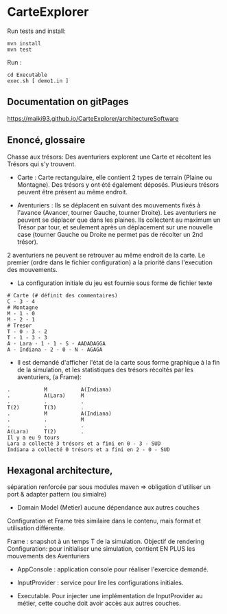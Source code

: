 # CarteExplorer

Run tests and install:
```
mvn install
mvn test
```

Run :
``` 
cd Executable
exec.sh [ demo1.in ]
```

## Documentation on gitPages

https://maiki93.github.io/CarteExplorer/architectureSoftware


## Enoncé, glossaire

Chasse aux trésors: Des aventuriers explorent une Carte et récoltent les Trésors qui s'y trouvent.
 
- Carte : Carte rectangulaire, elle contient 2 types de terrain (Plaine ou Montagne). Des trésors y ont été également déposés. Plusieurs trésors peuvent être présent au même endroit.
 
- Aventuriers : Ils se déplacent en suivant des mouvements fixés à l'avance (Avancer, tourner Gauche, tourner Droite).
Les aventuriers ne peuvent se déplacer que dans les plaines. Ils collectent au maximum un Trésor par tour, et seulement après un déplacement sur une nouvelle case (tourner Gauche ou Droite ne permet pas de récolter un 2nd trésor).

2 aventuriers ne peuvent se retrouver au même endroit de la carte. Le premier (ordre dans le fichier configuration) a la priorité dans l'execution des mouvements.

- La configuration initiale du jeu est fournie sous forme de fichier texte
```
# Carte (# définit des commentaires)
C - 3 - 4
# Montagne
M - 1 - 0
M - 2 - 1
# Tresor
T - 0 - 3 - 2
T - 1 - 3 - 3
A - Lara - 1 - 1 - S - AADADAGGA
A - Indiana - 2 - 0 - N - AGAGA
```

- Il est demandé d'afficher l'état de la carte sous forme graphique à la fin de la simulation, et les statistiques des trésors récoltés par les aventuriers, (a Frame):
```
.           M           A(Indiana)  
.           A(Lara)     M           
.           .           .           
T(2)        T(3)        .           
.           M           A(Indiana)  
.           .           M           
.           .           .           
A(Lara)     T(2)        .           
Il y a eu 9 tours 
Lara a collecté 3 trésors et a fini en 0 - 3 - SUD
Indiana a collecté 0 trésors et a fini en 2 - 0 - SUD
```

## Hexagonal architecture,
séparation renforcée par sous modules maven => obligation d'utiliser un port & adapter pattern (ou simialre)

- Domain Model (Metier) aucune dépendance aux autres couches

Configuration et Frame très similaire dans le contenu, mais format et utilisation différente.

Frame : snapshot à un temps T de la simulation. Objectif de rendering
Configuration: pour initialiser une simulation, contient EN PLUS les mouvements des Aventuriers

- AppConsole : application console pour réaliser l'exercice demandé.

- InputProvider : service pour lire les configurations initiales.

- Executable. Pour injecter une implémentation de InputProvider au métier, cette couche doit avoir accès aux autres couches.

